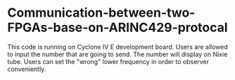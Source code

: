 # Communication-between-two-FPGAs-base-on-ARINC429-protocal
This code is running on Cyclone IV E development board. Users are allowed to input the number that are going to send. The number will display on Nixie tube. Users can set the "wrong" lower frequency in order to observer conveniently. 
